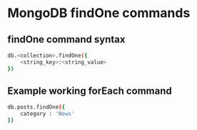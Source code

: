 # MongoDB findOne commands

## findOne command syntax
```bash
db.<collection>.findOne({ 
	<string_key>:<string_value> 
})
```

## Example working forEach command
```bash
db.posts.findOne({ 
	category : 'News' 
})
```